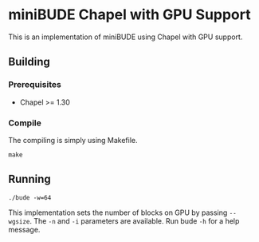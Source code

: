 # miniBUDE Chapel with GPU Support

This is an implementation of miniBUDE using Chapel with GPU support.

## Building

### Prerequisites
 * Chapel >= 1.30

### Compile
The compiling is simply using Makefile.
```
make 
```

## Running
```
./bude -w=64
```
This implementation sets the number of blocks on GPU by passing `--wgsize`. The `-n` and `-i` parameters are available. Run bude `-h` for a help message.